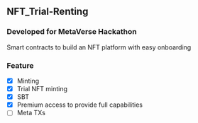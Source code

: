 ## NFT_Trial-Renting

### Developed for MetaVerse Hackathon

Smart contracts to build an NFT platform with easy onboarding

### Feature

- [X] Minting
- [X] Trial NFT minting
- [X] SBT
- [X] Premium access to provide full capabilities
- [ ] Meta TXs
